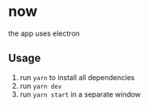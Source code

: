 # now

the app uses electron

## Usage

1. run `yarn` to install all dependencies
2. run `yarn dev`
3. run `yarn start` in a separate window
